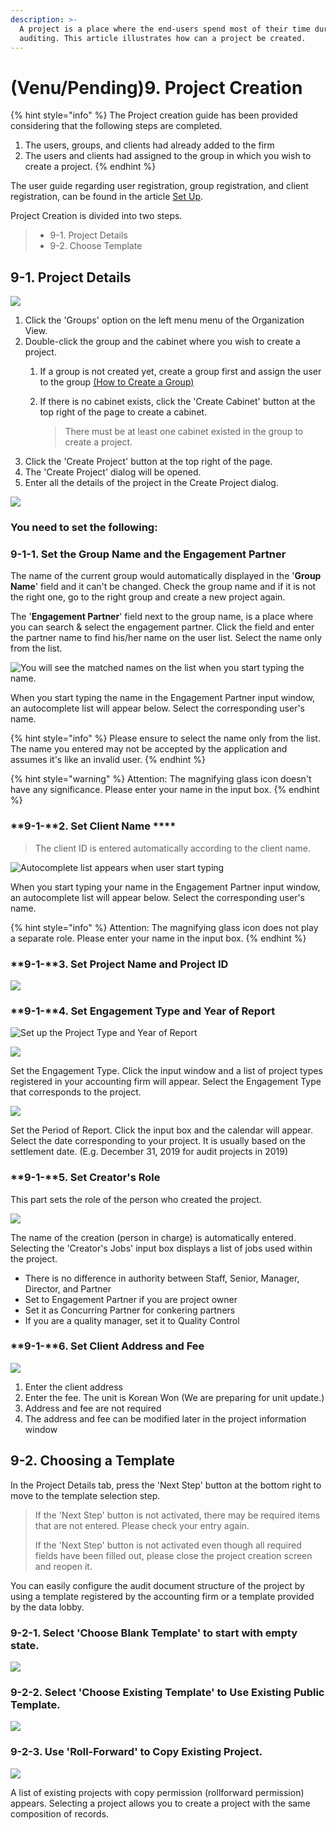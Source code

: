 ```yaml
---
description: >-
  A project is a place where the end-users spend most of their time during the
  auditing. This article illustrates how can a project be created.
---
```


# \(Venu/Pending\)9. Project Creation

{% hint style="info" %}
The Project creation guide has been provided considering that the following steps are completed.

1. The users, groups, and clients had already added to the firm
2. The users and clients had assigned to the group in which you wish to create a project.
{% endhint %}

The user guide regarding user registration, group registration, and client registration, can be found in the article [Set Up](../guide-by-function/).

Project Creation is divided into two steps.

> * 9-1. Project Details
> * 9-2. Choose Template

## 9-1. Project Details

![](../../.gitbook/assets/a_8_1-1.jpg)

1. Click the 'Groups' option on the left menu menu of the Organization View.
2. Double-click the group and the cabinet where you wish to create a project.
   1. If a group is not created yet, create a group first and assign the user to the group [\(How to Create a Group\)](../guide-by-function/groups-set-up-greater-than-groups.md)
   2. If there is no cabinet exists, click the 'Create Cabinet' button at the top right of the page to create a cabinet.

      > There must be at least one cabinet existed in the group to create a project.
3. Click the 'Create Project' button at the top right of the page.
4. The 'Create Project' dialog will be opened.
5. Enter all the details of the project in the Create Project dialog.

![](../../.gitbook/assets/a_8_2.jpg)

### You need to set the following:

### **9-1-1. Set the Group Name and the Engagement Partner**

The name of the current group would automatically displayed in the '**Group Name**' field and it can't be changed. Check the group name and if it is not the right one, go to the right group and create a new project again.

The '**Engagement Partner**' field next to the group name, is a place where you can search & select the engagement partner. Click the field and enter the partner name to find his/her name on the user list. Select the name only from the list.

![You will see the matched names on the list when you start typing the name.](../../.gitbook/assets/image-64.png)

When you start typing the name in the Engagement Partner input window, an autocomplete list will appear below. Select the corresponding user's name.

{% hint style="info" %}
Please ensure to select the name only from the list. The name you entered may not be accepted by the application and assumes it's like an invalid user.
{% endhint %}

{% hint style="warning" %}
Attention: The magnifying glass icon doesn't have any significance. Please enter your name in the input box.
{% endhint %}

### **9-1-**2. Set Client Name  ****

> The client ID is entered automatically according to the client name.

![Autocomplete list appears when user start typing](../../.gitbook/assets/client-select-input-edited_for-web.jpg)

When you start typing your name in the Engagement Partner input window, an autocomplete list will appear below. Select the corresponding user's name. 

{% hint style="info" %}
Attention: The magnifying glass icon does not play a separate role. Please enter your name in the input box. 
{% endhint %}

### **9-1-**3. Set Project Name and Project ID

![](../../.gitbook/assets/project-title-and-id_for-web.jpg)

### **9-1-**4. Set Engagement Type and Year of Report

![Set up the Project Type and Year of Report](../../.gitbook/assets/engagement-type_and_period-of-report_for-web.jpg)

![](../../.gitbook/assets/a_8_5.jpg)

Set the Engagement Type. Click the input window and a list of project types registered in your accounting firm will appear. Select the Engagement Type that corresponds to the project.

![](../../.gitbook/assets/a_8_6.jpg)

Set the Period of Report. Click the input box and the calendar will appear. Select the date corresponding to your project. It is usually based on the settlement date. \(E.g. December 31, 2019 for audit projects in 2019\)

### **9-1-**5. Set Creator's Role 

This part sets the role of the person who created the project.

![](../../.gitbook/assets/a_8_7.jpg)



The name of the creation \(person in charge\) is automatically entered. Selecting the 'Creator's Jobs' input box displays a list of jobs used within the project. 

* There is no difference in authority between Staff, Senior, Manager, Director, and Partner
* Set to Engagement Partner if you are project owner
* Set it as Concurring Partner for conkering partners
* If you are a quality manager, set it to Quality Control

### **9-1-**6. Set Client Address and Fee

![](../../.gitbook/assets/address_and_fee_for-web.jpg)

1. Enter the client address
2. Enter the fee. The unit is Korean Won \(We are preparing for unit update.\) 
3. Address and fee are not required 
4. The address and fee can be modified later in the project information window

## 9-2. Choosing a Template

In the Project Details tab, press the 'Next Step' button at the bottom right to move to the template selection step.

> If the 'Next Step' button is not activated, there may be required items that are not entered. Please check your entry again. 
>
> If the 'Next Step' button is not activated even though all required fields have been filled out, please close the project creation screen and reopen it.

You can easily configure the audit document structure of the project by using a template registered by the accounting firm or a template provided by the data lobby.

### 9-2-1. Select 'Choose Blank Template' to start with empty state.

![](../../.gitbook/assets/a_8_8.jpg)



### 9-2-2. Select 'Choose Existing Template' to Use Existing Public Template.

![ ](../../.gitbook/assets/a_8_8_create_project_by_template.jpg)

### 9-2-3. Use 'Roll-Forward' to Copy Existing Project.

![](../../.gitbook/assets/a_8_8_create_project_by_roll-forward.jpg)

A list of existing projects with copy permission \(rollforward permission\) appears. Selecting a project allows you to create a project with the same composition of records. 

